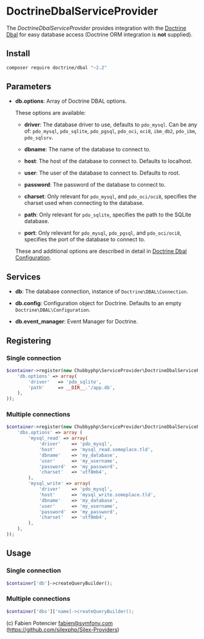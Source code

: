 # DoctrineDbalServiceProvider

The *DoctrineDbalServiceProvider* provides integration with the [Doctrine Dbal][1]
for easy database access
(Doctrine ORM integration is **not** supplied).

## Install

```sh
composer require doctrine/dbal "~2.2"
```

## Parameters

* **db.options**: Array of Doctrine DBAL options.

  These options are available:

  * **driver**: The database driver to use, defaults to ``pdo_mysql``.
    Can be any of: ``pdo_mysql``, ``pdo_sqlite``, ``pdo_pgsql``,
    ``pdo_oci``, ``oci8``, ``ibm_db2``, ``pdo_ibm``, ``pdo_sqlsrv``.

  * **dbname**: The name of the database to connect to.

  * **host**: The host of the database to connect to. Defaults to
    localhost.

  * **user**: The user of the database to connect to. Defaults to
    root.

  * **password**: The password of the database to connect to.

  * **charset**: Only relevant for ``pdo_mysql``, and ``pdo_oci/oci8``,
    specifies the charset used when connecting to the database.

  * **path**: Only relevant for ``pdo_sqlite``, specifies the path to
    the SQLite database.

  * **port**: Only relevant for ``pdo_mysql``, ``pdo_pgsql``, and ``pdo_oci/oci8``,
    specifies the port of the database to connect to.

  These and additional options are described in detail in [Doctrine Dbal Configuration][2].

## Services

* **db**: The database connection, instance of
  ``Doctrine\DBAL\Connection``.

* **db.config**: Configuration object for Doctrine. Defaults to
  an empty ``Doctrine\DBAL\Configuration``.

* **db.event_manager**: Event Manager for Doctrine.

## Registering

### Single connection

```php
$container->register(new Chubbyphp\ServiceProvider\DoctrineDbalServiceProvider(), array(
    'db.options' => array(
        'driver'   => 'pdo_sqlite',
        'path'     => __DIR__.'/app.db',
    ),
));
```

### Multiple connections

```php
$container->register(new Chubbyphp\ServiceProvider\DoctrineDbalServiceProvider(), array(
    'dbs.options' => array (
        'mysql_read' => array(
            'driver'    => 'pdo_mysql',
            'host'      => 'mysql_read.someplace.tld',
            'dbname'    => 'my_database',
            'user'      => 'my_username',
            'password'  => 'my_password',
            'charset'   => 'utf8mb4',
        ),
        'mysql_write' => array(
            'driver'    => 'pdo_mysql',
            'host'      => 'mysql_write.someplace.tld',
            'dbname'    => 'my_database',
            'user'      => 'my_username',
            'password'  => 'my_password',
            'charset'   => 'utf8mb4',
        ),
    ),
));
```

## Usage

### Single connection

```php
$container['db']->createQueryBuilder();
```

### Multiple connections

```php
$container['dbs']['name]->createQueryBuilder();
```

(c) Fabien Potencier <fabien@symfony.com> (https://github.com/silexphp/Silex-Providers)

[1]: https://www.doctrine-project.org/projects/dbal
[2]: https://www.doctrine-project.org/projects/doctrine-dbal/en/latest/reference/configuration.html
